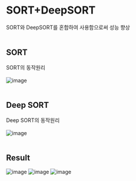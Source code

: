 # SORT+DeepSORT
SORT와 DeepSORT를 혼합하여 사용함으로써 성능 향상 
<br><br>

## SORT
SORT의 동작원리
<br><br>
![image](./image/sort)
<br><br>

## Deep SORT
Deep SORT의 동작원리
<br><br>
![image](./image/deepsort)
<br><br>

## Result
![image](./image/deepsort_result)
![image](./image/deepsort_sort_result)
![image](./image/sort_result)
